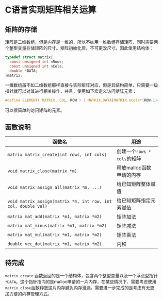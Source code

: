 # C语言实现矩阵相关运算

## 矩阵的存储

矩阵是二维数组，但是内存是一维的，所以不妨用一维数组存储矩阵，同时需要两个整型变量存储矩阵的尺寸。矩阵初始化后，不可更改尺寸。因此使用结构体：

``` C
typedef struct matrix{
  const unsigned int nRows;
  const unsigned int nCols;
  double *DATA;
}matrix;
```

一维数组虽不如二维数组那样直接与实际矩阵对应，但是其结构简单，只需要一级指针就可以对其进行相关操作，并且，使用如下宏定义访问矩阵元素：
``` C
#define ELEMENT( MATRIX, COL, ROW ) ( MATRIX.DATA[MATRIX.nCols*(ROW-1)+(COL-1)] )
```
可以很简单的访问矩阵的元素。

## 函数说明
| 函数名 | 用途 |
|---|---|
| `matrix matrix_create(int rows, int cols)` | 创建一个`rows * cols`的矩阵 |
| `void matrix_close(matrix *m)` | 释放malloc函数申请的内存 |
| `void matrix_assign_all(matrix *m, ...)` | 给已知矩阵整体赋值 |
| `void matrix_assign(matrix *m, int row, int col, double val)` | 给已知矩阵指定元素赋值 |
| `matrix mat_add(matrix *m1, matrix *m2)` | 矩阵加法 |
| `matrix mat_minus(matrix *m1, matrix *m2)` | 矩阵减法 |
| `matrix mat_mul(matrix *m1, matrix *m2)` | 矩阵乘法 |
| `double vec_dot(matrix *m1, matrix *m2)` | 内积 |

## 待完成

`matrix_create` 函数返回的是一个结构体，包含两个整型变量以及一个浮点型指针`*DATA`。这个指针指向的是malloc申请的一片内存，在某些情况下，需要考虑使用`matrix_close`函数释放这片内存避免内存泄漏。需要进一步完成的是考虑有无更加方便的内存管理方式。
 


